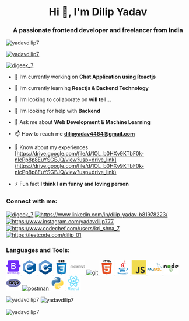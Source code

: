 <h1 align="center">Hi 👋, I'm Dilip Yadav</h1>
<h3 align="center"> A passionate frontend developer and freelancer from India</h3>

<p align="left"> <img src="https://komarev.com/ghpvc/?username=yadavdilip7&label=Profile%20views&color=0e75b6&style=flat" alt="yadavdilip7" /> </p>

<p align="left"> <a href="https://github.com/ryo-ma/github-profile-trophy"><img src="https://github-profile-trophy.vercel.app/?username=yadavdilip7" alt="yadavdilip7" /></a> </p>

<p align="left"> <a href="https://twitter.com/digeek_7" target="blank"><img src="https://img.shields.io/twitter/follow/digeek_7?logo=twitter&style=for-the-badge" alt="digeek_7" /></a> </p>

- 🔭 I’m currently working on **Chat Application using Reactjs**

- 🌱 I’m currently learning **Reactjs & Backend Technology**

- 👯 I’m looking to collaborate on **will tell...**

- 🤝 I’m looking for help with **Backend**

- 💬 Ask me about **Web Development & Machine Learning**

- 📫 How to reach me **dilipyadav4464@gmail.com**

- 📄 Know about my experiences [https://drive.google.com/file/d/1OL_b0HXv9KTbF0k-nlcPp8p8EuYSGEJQ/view?usp=drive_link](https://drive.google.com/file/d/1OL_b0HXv9KTbF0k-nlcPp8p8EuYSGEJQ/view?usp=drive_link)

- ⚡ Fun fact **I think I am funny and loving person**

<h3 align="left">Connect with me:</h3>
<p align="left">
<a href="[https://twitter.com/laughinglogics](https://twitter.com/laughinglogics)" target="blank"><img align="center" src="https://raw.githubusercontent.com/rahuldkjain/github-profile-readme-generator/master/src/images/icons/Social/twitter.svg" alt="digeek_7" height="30" width="40" /></a>
<a href="https://linkedin.com/in/https://www.linkedin.com/in/dilip-yadav-b81978223/" target="blank"><img align="center" src="https://raw.githubusercontent.com/rahuldkjain/github-profile-readme-generator/master/src/images/icons/Social/linked-in-alt.svg" alt="https://www.linkedin.com/in/dilip-yadav-b81978223/" height="30" width="40" /></a>
<a href="https://instagram.com/https://www.instagram.com/yadavdilip777" target="blank"><img align="center" src="https://raw.githubusercontent.com/rahuldkjain/github-profile-readme-generator/master/src/images/icons/Social/instagram.svg" alt="https://www.instagram.com/yadavdilip777" height="30" width="40" /></a>
<a href="https://www.codechef.com/users/https://www.codechef.com/users/kri_shna_7" target="blank"><img align="center" src="https://cdn.jsdelivr.net/npm/simple-icons@3.1.0/icons/codechef.svg" alt="https://www.codechef.com/users/kri_shna_7" height="30" width="40" /></a>
<a href="https://www.leetcode.com/https://leetcode.com/dilip_01" target="blank"><img align="center" src="https://raw.githubusercontent.com/rahuldkjain/github-profile-readme-generator/master/src/images/icons/Social/leet-code.svg" alt="https://leetcode.com/dilip_01" height="30" width="40" /></a>
</p>

<h3 align="left">Languages and Tools:</h3>
<p align="left"> <a href="https://getbootstrap.com" target="_blank" rel="noreferrer"> <img src="https://raw.githubusercontent.com/devicons/devicon/master/icons/bootstrap/bootstrap-plain-wordmark.svg" alt="bootstrap" width="40" height="40"/> </a> <a href="https://www.cprogramming.com/" target="_blank" rel="noreferrer"> <img src="https://raw.githubusercontent.com/devicons/devicon/master/icons/c/c-original.svg" alt="c" width="40" height="40"/> </a> <a href="https://www.w3schools.com/cpp/" target="_blank" rel="noreferrer"> <img src="https://raw.githubusercontent.com/devicons/devicon/master/icons/cplusplus/cplusplus-original.svg" alt="cplusplus" width="40" height="40"/> </a> <a href="https://www.w3schools.com/css/" target="_blank" rel="noreferrer"> <img src="https://raw.githubusercontent.com/devicons/devicon/master/icons/css3/css3-original-wordmark.svg" alt="css3" width="40" height="40"/> </a> <a href="https://expressjs.com" target="_blank" rel="noreferrer"> <img src="https://raw.githubusercontent.com/devicons/devicon/master/icons/express/express-original-wordmark.svg" alt="express" width="40" height="40"/> </a> <a href="https://git-scm.com/" target="_blank" rel="noreferrer"> <img src="https://www.vectorlogo.zone/logos/git-scm/git-scm-icon.svg" alt="git" width="40" height="40"/> </a> <a href="https://www.w3.org/html/" target="_blank" rel="noreferrer"> <img src="https://raw.githubusercontent.com/devicons/devicon/master/icons/html5/html5-original-wordmark.svg" alt="html5" width="40" height="40"/> </a> <a href="https://www.java.com" target="_blank" rel="noreferrer"> <img src="https://raw.githubusercontent.com/devicons/devicon/master/icons/java/java-original.svg" alt="java" width="40" height="40"/> </a> <a href="https://developer.mozilla.org/en-US/docs/Web/JavaScript" target="_blank" rel="noreferrer"> <img src="https://raw.githubusercontent.com/devicons/devicon/master/icons/javascript/javascript-original.svg" alt="javascript" width="40" height="40"/> </a> <a href="https://www.mysql.com/" target="_blank" rel="noreferrer"> <img src="https://raw.githubusercontent.com/devicons/devicon/master/icons/mysql/mysql-original-wordmark.svg" alt="mysql" width="40" height="40"/> </a> <a href="https://nodejs.org" target="_blank" rel="noreferrer"> <img src="https://raw.githubusercontent.com/devicons/devicon/master/icons/nodejs/nodejs-original-wordmark.svg" alt="nodejs" width="40" height="40"/> </a> <a href="https://www.php.net" target="_blank" rel="noreferrer"> <img src="https://raw.githubusercontent.com/devicons/devicon/master/icons/php/php-original.svg" alt="php" width="40" height="40"/> </a> <a href="https://postman.com" target="_blank" rel="noreferrer"> <img src="https://www.vectorlogo.zone/logos/getpostman/getpostman-icon.svg" alt="postman" width="40" height="40"/> </a> <a href="https://www.python.org" target="_blank" rel="noreferrer"> <img src="https://raw.githubusercontent.com/devicons/devicon/master/icons/python/python-original.svg" alt="python" width="40" height="40"/> </a> <a href="https://reactjs.org/" target="_blank" rel="noreferrer"> <img src="https://raw.githubusercontent.com/devicons/devicon/master/icons/react/react-original-wordmark.svg" alt="react" width="40" height="40"/> </a> </p>

<p><img align="left" src="https://github-readme-stats.vercel.app/api/top-langs?username=yadavdilip7&show_icons=true&locale=en&layout=compact" alt="yadavdilip7" /></p>

<p>&nbsp;<img align="center" src="https://github-readme-stats.vercel.app/api?username=yadavdilip7&show_icons=true&locale=en" alt="yadavdilip7" /></p>

<p><img align="center" src="https://github-readme-streak-stats.herokuapp.com/?user=yadavdilip7&" alt="yadavdilip7" /></p>
